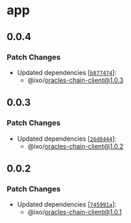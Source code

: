 # app

## 0.0.4

### Patch Changes

- Updated dependencies [[`b877474`](https://github.com/ixoworld/ixo-oracles-boilerplate/commit/b877474ee6d45e211212df15fbea337b338b8850)]:
  - @ixo/oracles-chain-client@1.0.3

## 0.0.3

### Patch Changes

- Updated dependencies [[`26d8444`](https://github.com/ixoworld/ixo-oracles-boilerplate/commit/26d84448ac92b038df0330758f978d6be352b115)]:
  - @ixo/oracles-chain-client@1.0.2

## 0.0.2

### Patch Changes

- Updated dependencies [[`745991a`](https://github.com/ixoworld/ixo-oracles-boilerplate/commit/745991a3fc7fb9ac640dc6fd2aad5a17781df9b7)]:
  - @ixo/oracles-chain-client@1.0.1
